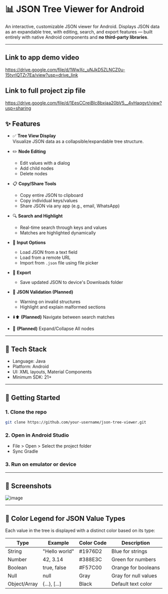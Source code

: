 # 📊 JSON Tree Viewer for Android

An interactive, customizable JSON viewer for Android. Displays JSON data as an expandable tree, with editing, search, and export features — built entirely with native Android components and **no third-party libraries**.

---

## Link to app demo video
https://drive.google.com/file/d/1WwXc_uNJkD5ZLNCZ0u-15tyrIQTZr7Ea/view?usp=drive_link

## Link to full project zip file
https://drive.google.com/file/d/1EesCCreiBIc8bxjaa20bV5__4vHaqgyt/view?usp=sharing

## ✨ Features

- ✅ **Tree View Display**  
  Visualize JSON data as a collapsible/expandable tree structure.

- ✏️ **Node Editing**  
  - Edit values with a dialog  
  - Add child nodes  
  - Delete nodes

- 📋 **Copy/Share Tools**  
  - Copy entire JSON to clipboard  
  - Copy individual keys/values  
  - Share JSON via any app (e.g., email, WhatsApp)

- 🔍 **Search and Highlight**  
  - Real-time search through keys and values  
  - Matches are highlighted dynamically

- 📂 **Input Options**  
  - Load JSON from a text field  
  - Load from a remote URL  
  - Import from `.json` file using file picker

- 💾 **Export**  
  - Save updated JSON to device's Downloads folder

- 🔧 **JSON Validation (Planned)**  
  - Warning on invalid structures  
  - Highlight and explain malformed sections

- ⬇️⬆️ **(Planned)** Navigate between search matches  
- 🌳 **(Planned)** Expand/Collapse All nodes

---

## 🧱 Tech Stack

- Language: Java  
- Platform: Android  
- UI: XML layouts, Material Components  
- Minimum SDK: 21+

---

## 🚀 Getting Started

### 1. Clone the repo

```bash
git clone https://github.com/your-username/json-tree-viewer.git
```

### 2. Open in Android Studio

- File > Open > Select the project folder
- Sync Gradle

### 3. Run on emulator or device

---

## 📸 Screenshots

![image](https://github.com/user-attachments/assets/0a4d8ec4-7f73-4e40-8a28-37e8d79fa55d)

---

## 🌈 Color Legend for JSON Value Types

Each value in the tree is displayed with a distinct color based on its type:

| Type      | Example            | Color Code | Description           |
|-----------|--------------------|------------|-----------------------|
| String    | "Hello world"      | #1976D2    | Blue for strings      |
| Number    | 42, 3.14           | #388E3C    | Green for numbers     |
| Boolean   | true, false        | #F57C00    | Orange for booleans   |
| Null      | null               | Gray       | Gray for null values  |
| Object/Array | {...}, [...]    | Black      | Default text color    |
